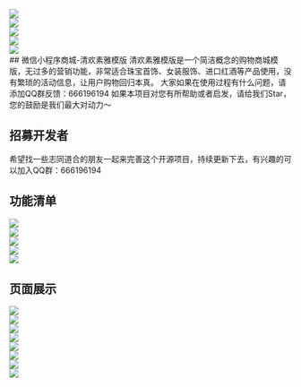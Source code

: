 <div style="display: flex; flex-direction: column;">
<img src="http://cdn.ddyy.top/2a18c282f8be5ec4e2d4342eb55e9171.jpg" />
<img src="http://cdn.ddyy.top/71d4d38a80fd74a30e525dc20d3af1c1.jpg" />
<img src="http://cdn.ddyy.top/9e244e0d4ad91ba515859c364f3db8b0.jpg" />
<img src="http://cdn.ddyy.top/9d34a288ed1ef48a7680e6d932d9fc8a.jpg" />
<img src="http://cdn.ddyy.top/a7a0f3d732695dc12b052da9188c48d2.jpg" />
</div>
## 微信小程序商城-清欢素雅模版
清欢素雅模版是一个简洁概念的购物商城模版，无过多的营销功能，非常适合珠宝首饰、女装服饰、进口红酒等产品使用，没有繁琐的活动信息，让用户购物回归本真。
大家如果在使用过程有什么问题，请添加QQ群反馈：666196194
如果本项目对您有所帮助或者启发，请给我们Star，您的鼓励是我们最大对动力～

## 招募开发者
希望找一些志同道合的朋友一起来完善这个开源项目，持续更新下去，有兴趣的可以加入QQ群：666196194

## 功能清单
<div style="display: flex; flex-direction: column;">
<img src="http://cdn.ddyy.top/fd311ba27c40e46e3154589c5682bb14.jpg" />
<img src="http://cdn.ddyy.top/b4f01169bfb6f4cbcfd34cc12d1d956e.jpg" />
<img src="http://cdn.ddyy.top/e8a4715164eb6f8e391e5cc431b0b8f9.jpg" />
<img src="http://cdn.ddyy.top/6aa3148fe6f8c12dcad31cb5c5f0eb59.jpg" />
<img src="http://cdn.ddyy.top/defab5415b3b393ff503f1d29c754d10.jpg" />
</div>

## 页面展示
<div style="display: flex; flex-direction: column;">
<img src="http://cdn.ddyy.top/03872464853e212f7494424b3013dab8.jpg" />
<img src="http://cdn.ddyy.top/7d69458cee7ae21ac9bf88fb48a3664c.jpg" />
<img src="http://cdn.ddyy.top/8f2dfd8829e357438d7e8bb1aee6e1e5.jpg" />
<img src="http://cdn.ddyy.top/c188a0577509c594cf306a4981b3a7e9.jpg" />
<img src="http://cdn.ddyy.top/a5e9017b9114f8fcd5b2e529f8decd93.jpg" />
<img src="http://cdn.ddyy.top/21871e1143f88a6d5261e1f288315e83.jpg" />
<img src="http://cdn.ddyy.top/d10c90d578e2f91173d8a987e7462bc3.jpg" />
<img src="http://cdn.ddyy.top/a50518d0e90c4219ac6cdcd7732659e8.jpg" />
</div>
